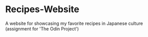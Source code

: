 # Recipes-Website
A website for showcasing my favorite recipes in Japanese culture (assignment for 'The Odin Project')
